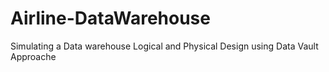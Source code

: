 # Airline-DataWarehouse
Simulating a Data warehouse Logical and Physical Design using Data Vault Approache 
